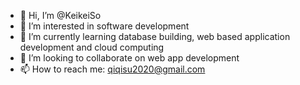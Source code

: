 - 👋 Hi, I’m @KeikeiSo
- 👀 I’m interested in software development
- 🌱 I’m currently learning database building, web based application development and cloud computing
- 💞️ I’m looking to collaborate on web app development
- 📫 How to reach me: qiqisu2020@gmail.com

<!---
KeikeiSo/KeikeiSo is a ✨ special ✨ repository because its `README.md` (this file) appears on your GitHub profile.
You can click the Preview link to take a look at your changes.
--->
